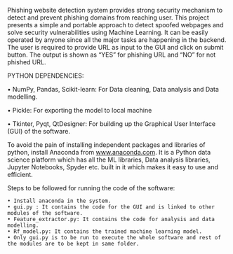 Phishing website detection system provides strong security mechanism to detect and prevent phishing domains from reaching user. This project presents a simple and portable approach to detect spoofed webpages and solve security vulnerabilities using Machine Learning. 
It can be easily operated by anyone since all the major tasks are happening in the backend. The user is required to provide URL as input to the GUI and click on submit button. The output is shown as “YES” for phishing URL and “NO” for not phished URL. 


PYTHON DEPENDENCIES:

   • NumPy, Pandas, Scikit-learn: For Data cleaning, Data analysis and Data modelling.

   • Pickle: For exporting the model to local machine
 
   • Tkinter, Pyqt, QtDesigner: For building up the Graphical User Interface (GUI) of the software. 
	
 
To avoid the pain of installing independent packages and libraries of python, install Anaconda from www.anaconda.com. It is a Python data science platform which has all the ML libraries, Data analysis libraries, Jupyter Notebooks, Spyder etc. built in it which makes it easy to use and efficient. 


Steps to be followed for running the code of the software: 

    • Install anaconda in the system.     
    • gui.py : It contains the code for the GUI and is linked to other modules of the software.
    • Feature_extractor.py: It contains the code for analysis and data modelling. 
    • Rf_model.py: It contains the trained machine learning model.
    • Only gui.py is to be run to execute the whole software and rest of the modules are to be kept in same folder.
 
